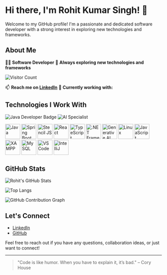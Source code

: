 # Hi there, I'm Rohit Kumar Singh! 👋

Welcome to my GitHub profile! I'm a passionate and dedicated software developer with a strong interest in exploring new technologies and frameworks.

## About Me
👨‍💻 **Software Developer**
🔭 **Always exploring new technologies and frameworks**

![Visitor Count](https://visitor-badge.laobi.icu/badge?page_id=rohit-singh16.rohit-singh16)


📫 **Reach me on [LinkedIn](https://www.linkedin.com/in/rohitksingh0516)**
🌱 **Currently working with:**
## Technologies I Work With


![Java Developer Badge](https://img.shields.io/badge/Java_Developer-Oracle-orange?style=for-the-badge&logo=oracle)
![AI Specialist](https://img.shields.io/badge/AI_Specialist-Deep_Learning-yellow?style=for-the-badge&logo=tensorflow)


<p align="left">
  <img src="https://img.icons8.com/color/48/000000/java-coffee-cup-logo.png" alt="Java" width="48" height="48"/>
  <img src="https://img.icons8.com/color/48/000000/spring-logo.png" alt="Spring Boot" width="48" height="48"/>
  <img src="https://stenciljs.com/assets/img/logos/stencil-logo.png" width="48" height="48" alt="Stencil JS"/>
  <img src="https://img.icons8.com/plasticine/48/000000/react.png" alt="React" width="48" height="48"/>
  <img src="https://img.icons8.com/color/48/000000/typescript.png" alt="TypeScript" width="48" height="48"/>
  <img src="https://img.icons8.com/color/48/000000/net-framework.png" alt=".NET Framework" width="48" height="48"/>
  <img src="https://img.icons8.com/fluency/48/000000/artificial-intelligence.png" alt="Generative AI" width="48" height="48"/>
  <img src="https://img.icons8.com/color/48/000000/linux.png" alt="Linux" width="48" height="48"/>
  <img src="https://img.icons8.com/color/48/000000/javascript.png" alt="JavaScript" width="48" height="48"/>
  <img src="https://img.icons8.com/color/48/000000/xampp.png" alt="XAMPP" width="48" height="48"/>
  <img src="https://img.icons8.com/color/48/000000/mysql-logo.png" alt="MySQL" width="48" height="48"/>
  <img src="https://img.icons8.com/color/48/000000/visual-studio-code-2019.png" alt="VS Code" width="48" height="48"/>
  <img src="https://img.icons8.com/color/48/000000/intellij-idea.png" alt="IntelliJ" width="48" height="48"/>
</p>



## GitHub Stats

![Rohit's GitHub Stats](https://github-readme-stats.vercel.app/api?username=rohit-singh16&show_icons=true&theme=dark)

![Top Langs](https://github-readme-stats.vercel.app/api/top-langs/?username=rohit-singh16&layout=compact&theme=dark)

![GitHub Contribution Graph](https://activity-graph.herokuapp.com/graph?username=rohit-singh16&theme=react-dark)




## Let's Connect

- [LinkedIn](https://www.linkedin.com/in/rohitksingh0516)
- [GitHub](https://github.com/rohit-singh16)

Feel free to reach out if you have any questions, collaboration ideas, or just want to connect!

---

> "Code is like humor. When you have to explain it, it’s bad." – Cory House
